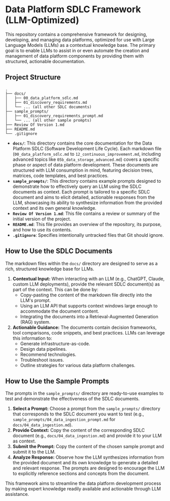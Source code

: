 # Data Platform SDLC Framework (LLM-Optimized)

This repository contains a comprehensive framework for designing, developing, and managing data platforms, optimized for use with Large Language Models (LLMs) as a contextual knowledge base. The primary goal is to enable LLMs to assist in or even automate the creation and management of data platform components by providing them with structured, actionable documentation.

## Project Structure

```
.
├── docs/
│   ├── 00_data_platform_sdlc.md
│   ├── 01_discovery_requirements.md
│   └── ... (all other SDLC documents)
├── sample_prompts/
│   ├── 01_discovery_requirements_prompt.md
│   └── ... (all other sample prompts)
├── Review Of Version 1.md
├── README.md
└── .gitignore
```

*   **`docs/`**: This directory contains the core documentation for the Data Platform SDLC (Software Development Life Cycle). Each markdown file (`00_data_platform_sdlc.md` to `12_continuous_improvement.md`, including advanced topics like `05b_data_storage_advanced.md`) covers a specific phase or aspect of data platform development. These documents are structured with LLM consumption in mind, featuring decision trees, matrices, code templates, and best practices.
*   **`sample_prompts/`**: This directory contains example prompts designed to demonstrate how to effectively query an LLM using the SDLC documents as context. Each prompt is tailored to a specific SDLC document and aims to elicit detailed, actionable responses from the LLM, showcasing its ability to synthesize information from the provided context and its own general knowledge.
*   **`Review Of Version 1.md`**: This file contains a review or summary of the initial version of the project.
*   **`README.md`**: This file provides an overview of the repository, its purpose, and how to use its contents.
*   **`.gitignore`**: Specifies intentionally untracked files that Git should ignore.

## How to Use the SDLC Documents

The markdown files within the `docs/` directory are designed to serve as a rich, structured knowledge base for LLMs.

1.  **Contextual Input:** When interacting with an LLM (e.g., ChatGPT, Claude, custom LLM deployments), provide the relevant SDLC document(s) as part of the context. This can be done by:
    *   Copy-pasting the content of the markdown file directly into the LLM's prompt.
    *   Using an LLM API that supports context windows large enough to accommodate the document content.
    *   Integrating the documents into a Retrieval-Augmented Generation (RAG) system.
2.  **Actionable Guidance:** The documents contain decision frameworks, tool comparisons, code snippets, and best practices. LLMs can leverage this information to:
    *   Generate infrastructure-as-code.
    *   Design data pipelines.
    *   Recommend technologies.
    *   Troubleshoot issues.
    *   Outline strategies for various data platform challenges.

## How to Use the Sample Prompts

The prompts in the `sample_prompts/` directory are ready-to-use examples to test and demonstrate the effectiveness of the SDLC documents.

1.  **Select a Prompt:** Choose a prompt from the `sample_prompts/` directory that corresponds to the SDLC document you want to test (e.g., `sample_prompts/04_data_ingestion_prompt.md` for `docs/04_data_ingestion.md`).
2.  **Provide Context:** Copy the content of the corresponding SDLC document (e.g., `docs/04_data_ingestion.md`) and provide it to your LLM as context.
3.  **Submit the Prompt:** Copy the content of the chosen sample prompt and submit it to the LLM.
4.  **Analyze Response:** Observe how the LLM synthesizes information from the provided document and its own knowledge to generate a detailed and relevant response. The prompts are designed to encourage the LLM to explicitly reference sections and concepts from the document.

This framework aims to streamline the data platform development process by making expert knowledge readily available and actionable through LLM assistance.
